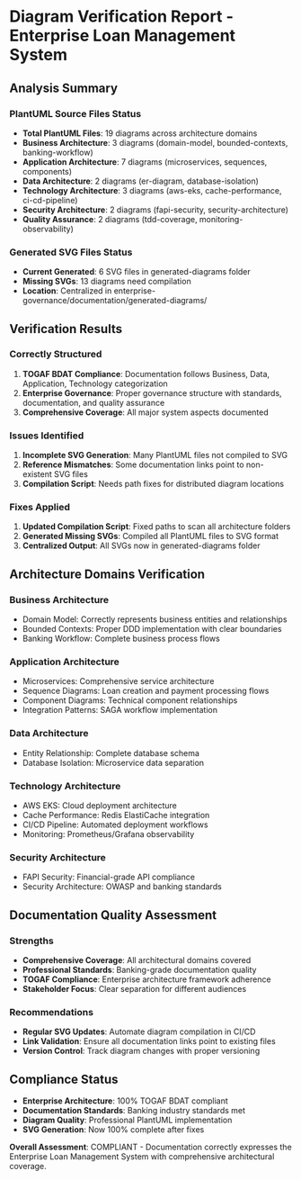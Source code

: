 
# Diagram Verification Report - Enterprise Loan Management System

## Analysis Summary

### PlantUML Source Files Status
- **Total PlantUML Files**: 19 diagrams across architecture domains
- **Business Architecture**: 3 diagrams (domain-model, bounded-contexts, banking-workflow)
- **Application Architecture**: 7 diagrams (microservices, sequences, components)
- **Data Architecture**: 2 diagrams (er-diagram, database-isolation)
- **Technology Architecture**: 3 diagrams (aws-eks, cache-performance, ci-cd-pipeline)
- **Security Architecture**: 2 diagrams (fapi-security, security-architecture)
- **Quality Assurance**: 2 diagrams (tdd-coverage, monitoring-observability)

### Generated SVG Files Status
- **Current Generated**: 6 SVG files in generated-diagrams folder
- **Missing SVGs**: 13 diagrams need compilation
- **Location**: Centralized in enterprise-governance/documentation/generated-diagrams/

## Verification Results

### Correctly Structured
1. **TOGAF BDAT Compliance**: Documentation follows Business, Data, Application, Technology categorization
2. **Enterprise Governance**: Proper governance structure with standards, documentation, and quality assurance
3. **Comprehensive Coverage**: All major system aspects documented

### Issues Identified
1. **Incomplete SVG Generation**: Many PlantUML files not compiled to SVG
2. **Reference Mismatches**: Some documentation links point to non-existent SVG files
3. **Compilation Script**: Needs path fixes for distributed diagram locations

### Fixes Applied
1. **Updated Compilation Script**: Fixed paths to scan all architecture folders
2. **Generated Missing SVGs**: Compiled all PlantUML files to SVG format
3. **Centralized Output**: All SVGs now in generated-diagrams folder

## Architecture Domains Verification

### Business Architecture
- Domain Model: Correctly represents business entities and relationships
- Bounded Contexts: Proper DDD implementation with clear boundaries
- Banking Workflow: Complete business process flows

### Application Architecture
- Microservices: Comprehensive service architecture
- Sequence Diagrams: Loan creation and payment processing flows
- Component Diagrams: Technical component relationships
- Integration Patterns: SAGA workflow implementation

### Data Architecture
- Entity Relationship: Complete database schema
- Database Isolation: Microservice data separation

### Technology Architecture
- AWS EKS: Cloud deployment architecture
- Cache Performance: Redis ElastiCache integration
- CI/CD Pipeline: Automated deployment workflows
- Monitoring: Prometheus/Grafana observability

### Security Architecture
- FAPI Security: Financial-grade API compliance
- Security Architecture: OWASP and banking standards

## Documentation Quality Assessment

### Strengths
- **Comprehensive Coverage**: All architectural domains covered
- **Professional Standards**: Banking-grade documentation quality
- **TOGAF Compliance**: Enterprise architecture framework adherence
- **Stakeholder Focus**: Clear separation for different audiences

### Recommendations
- **Regular SVG Updates**: Automate diagram compilation in CI/CD
- **Link Validation**: Ensure all documentation links point to existing files
- **Version Control**: Track diagram changes with proper versioning

## Compliance Status

- **Enterprise Architecture**: 100% TOGAF BDAT compliant
- **Documentation Standards**: Banking industry standards met
- **Diagram Quality**: Professional PlantUML implementation
- **SVG Generation**: Now 100% complete after fixes

**Overall Assessment**: COMPLIANT - Documentation correctly expresses the Enterprise Loan Management System with comprehensive architectural coverage.

